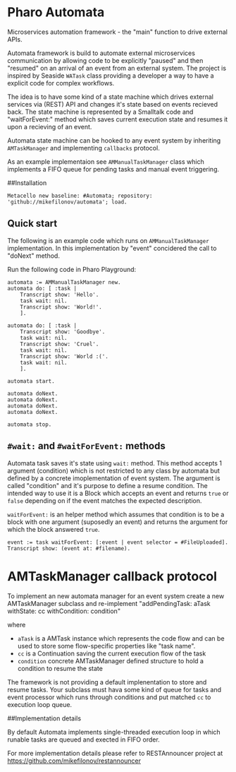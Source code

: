 # Pharo Automata
Microservices automation framework - the "main" function to drive external APIs.

Automata framework is build to automate external microservices communication by allowing code to be explicitly "paused" and then "resumed" on an arrival of an event from an external system. The project is inspired by Seaside ```WATask``` class providing a developer a way to have a explicit code for complex workflows.

The idea is to have some kind of a state machine which drives external services via (REST) API and changes it's state  based on events recieved back. The state machine is represented by a Smalltalk code and "waitForEvent:" method which saves current execution state and resumes it upon a recieving of an event.

Automata state machine can be hooked to any event system by inheriting ```AMTaskManager``` and implementing ```callbacks``` protocol.

As an example implementaion see ```AMManualTaskManager``` class which implements a FIFO queue for pending tasks and manual event triggering.

##Installation

```
Metacello new baseline: #Automata; repository: 'github://mikefilonov/automata'; load.
```

## Quick start
The following is an example code which runs on ```AMManualTaskManager``` implementation. In this implementation by "event" concidered the call to "doNext" method.

Run the following code in Pharo Playground:

```smalltalk
automata := AMManualTaskManager new.
automata do: [ :task |
	Transcript show: 'Hello'.
	task wait: nil.
	Transcript show: 'World!'.
	].

automata do: [ :task |
	Transcript show: 'Goodbye'.
	task wait: nil.
	Transcript show: 'Cruel'.
	task wait: nil.
	Transcript show: 'World :('.	
	task wait: nil.
	].

automata start.

automata doNext.
automata doNext.
automata doNext.
automata doNext.

automata stop.
```

## ```#wait:``` and ```#waitForEvent:``` methods

Automata task saves it's state using ```wait:``` method. This method accepts 1 argument (condition) which is not restricted to any class by automata but defined by a concrete imoplementation of event system. The argument is called "condition" and it's purpose to define a resume condition. The intended way to use it is a Block which accepts an event and returns ```true``` or ```false``` depending on if the event matches the expected description.

```waitForEvent:``` is an helper method which assumes that condition is to be a block with one argument (suposedly an event) and returns the argument for which the block answered ```true```.

```
event := task waitForEvent: [:event | event selector = #FileUploaded].
Transcript show: (event at: #filename).
```

# AMTaskManager callback protocol

To implement an new automata manager for an event system create a new AMTaskManager subclass and re-implement "addPendingTask: aTask withState: cc withCondition: condition"

where
- ```aTask``` is a AMTask instance which represents the code flow and can be used to store some flow-specific properties like "task name".
- ```cc``` is a Continuation saving the current execution flow of the task
- ```condition``` concrete AMTaskManager defined structure to hold a condition to resume the state


The framework is not providing a default implenentation to store and resume tasks. Your subclass must hava some kind of queue for tasks and event processor which runs through conditions and put matched ```cc``` to execution loop queue.

##Implementation details

By default Automata implements single-threaded execution loop in which runable tasks are queued and exected in FIFO order.

For more implementation details please refer to RESTAnnouncer project at https://github.com/mikefilonov/restannouncer
